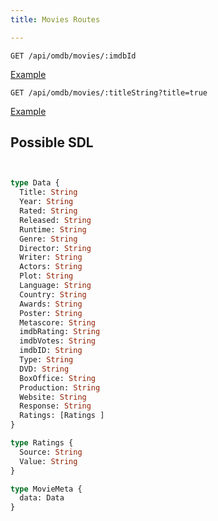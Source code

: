 ```yaml
---
title: Movies Routes

---
```





```http
GET /api/omdb/movies/:imdbId
```

[Example](/api/omdb/movies/tt2015381)

```http
GET /api/omdb/movies/:titleString?title=true
```

[Example](/api/omdb/movies/Guardians%20of%20the%20Galaxy?title=true)

## Possible SDL

```graphql


type Data { 
  Title: String
  Year: String
  Rated: String
  Released: String
  Runtime: String
  Genre: String
  Director: String
  Writer: String
  Actors: String
  Plot: String
  Language: String
  Country: String
  Awards: String
  Poster: String
  Metascore: String
  imdbRating: String
  imdbVotes: String
  imdbID: String
  Type: String
  DVD: String
  BoxOffice: String
  Production: String
  Website: String
  Response: String
  Ratings: [Ratings ] 
}

type Ratings { 
  Source: String 
  Value: String 
}

type MovieMeta { 
  data: Data 
}
```